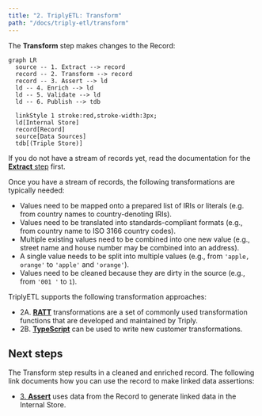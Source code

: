 ```yaml
---
title: "2. TriplyETL: Transform"
path: "/docs/triply-etl/transform"
---
```


The **Transform** step makes changes to the Record:

```mermaid
graph LR
  source -- 1. Extract --> record
  record -- 2. Transform --> record
  record -- 3. Assert --> ld
  ld -- 4. Enrich --> ld
  ld -- 5. Validate --> ld
  ld -- 6. Publish --> tdb

  linkStyle 1 stroke:red,stroke-width:3px;
  ld[Internal Store]
  record[Record]
  source[Data Sources]
  tdb[(Triple Store)]
```

If you do not have a stream of records yet, read the documentation for the [**Extract** step](/docs/triply-etl/extract) first.

Once you have a stream of records, the following transformations are typically needed:
- Values need to be mapped onto a prepared list of IRIs or literals (e.g. from country names to country-denoting IRIs).
- Values need to be translated into standards-compliant formats (e.g., from country name to ISO 3166 country codes).
- Multiple existing values need to be combined into one new value (e.g., street name and house number may be combined into an address).
- A single value needs to be split into multiple values (e.g., from `'apple, orange'` to `'apple'` and `'orange'`).
- Values need to be cleaned because they are dirty in the source (e.g., from `'001 '` to `1`).

TriplyETL supports the following transformation approaches:

- 2A. [**RATT**](/docs/triply-etl/transform/ratt) transformations are a set of commonly used transformation functions that are developed and maintained by Triply.
- 2B. [**TypeScript**](/docs/triply-etl/transform/typescript) can be used to write new customer transformations.



## Next steps

The Transform step results in a cleaned and enriched record.  The following link documents how you can use the record to make linked data assertions:

-  [3. **Assert**](/docs/triply-etl/assert) uses data from the Record to generate linked data in the Internal Store.
